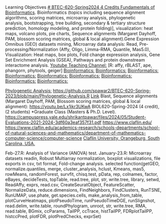 Learning Objectives [# BTEC-620-Spring2024 4 Credits Fundamentals of Bioinformatics](https://pawar1550.wixsite.com/claflin-courses/copy-of-biol620-spring-2023-4-credit).
Bioinformatics (topics including sequence alignment algorithms, scoring matrices, microarray analysis, phylogenetic analysis, bootstrapping, tree building, secondary & tertiary structure prediction, homology modeling, and protein folding)], visualization: heat maps, volcano plots, pie charts, Sequence alignments (Margaret Dayhoff, PAM, blossom scoring matrices, global & local alignment).Gene Expression Omnibus (GEO) datasets mining, Microarray data analysis: Read, Pre-processing/Normalization (Affy, Oligo, Limma-RMA, Quantile, Mas5.0), Visualization: Heat maps, box plots, Fold change expression analysis, Gene Set Enrichment Analysis (GSEA), Pathways and protein downstream interactome analysis.
[Youtube Teaching Channel:](https://www.youtube.com/playlist?list=PLKka-JHtsz80sJ_uQ8wZ4cnLNB9yRJNoV)
[R: affy, rBLAST, ape, phangorn, phytools, geiger]
[Bioinformatics:](https://youtu.be/G6Xh9QJQrjA)
[Bioinformatics:](https://youtu.be/UlU8GlZP7GU)
[Bioinformatics:](https://youtu.be/YVMVhcDCMY8)
[Bioinformatics:](https://youtu.be/OTGJ4355zCQ)
[Bioinformatics:](https://youtu.be/EYZgSvCS858)
[Bioinformatics:](https://youtu.be/kGaQ2mG4-9g)
[Bioinformatics:](https://youtu.be/kIxlNUeG-38)
[Bioinformatics:](https://youtu.be/bmWCnSMhUDk)
[Bioinformatics:](https://youtu.be/7UOA1hC2V5k)

[Phylogenetic Analysis:](https://youtu.be/IMIP4la-K84)
https://github.com/spawar2/BTEC-620-Spring-2023/blob/main/Phylogenetic-Analysis.R
[Link](https://youtu.be/UEsXMfE_7Rg)
Blast, Sequence alignments (Margaret Dayhoff, PAM, Blossom scoring matrices, global & local alignment): https://youtu.be/Lx1jkr3UKwA
BIOL620-Spring-2024 (4 credit), (2 students) *Graduate Class (Masters & Ph.D. Level). https://campuspress.yale.edu/shrikantpawar/files/2024/05/Student-Evaluations-2021-2024-3df60a3eaf357f31.pdf
https://www.claflin.edu/ https://www.claflin.edu/academics-research/schools-departments/school-of-natural-sciences-and-mathematics/department-of-mathematics-computer-science/computer-science
[Claflin University, Orangeburg, South Carolina, USA.](https://www.claflin.edu/docs/default-source/academic-affairs-student-services/2018-2020-undergraduate-catalog_final_aug-21-2019_web.pdf?sfvrsn=15bf3f0e_6)


Feb-27.R: Analysis of Variance (ANOVA) test.
January-23.R: Microarray datasets readin, Robust Multiarray normalization, boxplot visualizations, file exports in csv, txt format, Fold-change analysis.
selected function(getGEO, normalize.quantiles, merge, cluster_analysis, hclust, Kmeans, mas5, rowMeans, randomForest, survfit, chisq.test, pData, rep, colnames, factor, eBayes, decideTests, topTable, read.tree, plot, str, write.tree, library, setwd, ReadAffy, exprs, read.csv, CreateSeuratObject, FeatureScatter, NormalizeData, reduce.dimensions, FindNeighbors, FindClusters, RunTSNE, RunUMAP, use.phate, get.species.cells, make_analysis_from_table, plotCurveHeatmaps, plotPseudoTime, runPseudoTimeDGE, runSlignshot, read.delim, write.table, roundPhylogram, unroot, str, write.tree, RMA, read.table, BGmix, ccParams, TailPP, ccTrace, histTailPP, FDRplotTailPP, histccPred, plotFDR, plotPredChecks, exprSet)

